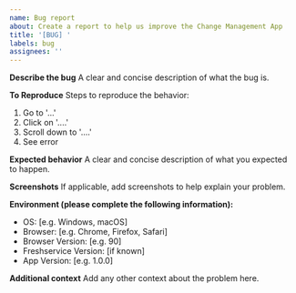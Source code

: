 ```yaml
---
name: Bug report
about: Create a report to help us improve the Change Management App
title: '[BUG] '
labels: bug
assignees: ''
---
```


**Describe the bug**
A clear and concise description of what the bug is.

**To Reproduce**
Steps to reproduce the behavior:
1. Go to '...'
2. Click on '....'
3. Scroll down to '....'
4. See error

**Expected behavior**
A clear and concise description of what you expected to happen.

**Screenshots**
If applicable, add screenshots to help explain your problem.

**Environment (please complete the following information):**
 - OS: [e.g. Windows, macOS]
 - Browser: [e.g. Chrome, Firefox, Safari]
 - Browser Version: [e.g. 90]
 - Freshservice Version: [if known]
 - App Version: [e.g. 1.0.0]

**Additional context**
Add any other context about the problem here. 